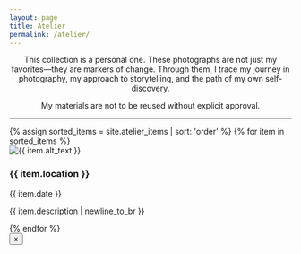```yaml
---
layout: page
title: Atelier
permalink: /atelier/
---
```


<section class="cv-section">
    <p style="text-align: center;">
        This collection is a personal one. These photographs are not just my favorites—they are markers of change. Through them, I trace my journey in photography, my approach to storytelling, and the path of my own self-discovery.
    </p>
  <p style="text-align: center;">My materials are not to be reused without explicit approval.</p>
  </section>

<hr class="paragraph-divider">

<!-- Start of the gallery -->
<div class="atelier-gallery">
    <!-- This loop now sorts the collection by the 'order' number -->
    {% assign sorted_items = site.atelier_items | sort: 'order' %}
    {% for item in sorted_items %}
    <div class="atelier-item">
        <img src="{{ item.image_path | relative_url }}" alt="{{ item.alt_text }}" loading="lazy">
        <div class="atelier-item__caption">
            <h3>{{ item.location }}</h3>
            <p class="caption-meta">{{ item.date }}</p>
            <p>{{ item.description | newline_to_br }}</p>
        </div>
    </div>
    {% endfor %}
</div>

<!-- This entire block for the hidden modal goes at the end of the file -->
<div class="atelier-modal-overlay">
    <div class="atelier-modal">
        <button class="atelier-modal__close" aria-label="Close modal">&times;</button>
        <div class="atelier-modal__content">
            <div class="atelier-modal__image">
                <!-- The clicked image will be placed here by JavaScript -->
            </div>
            <div class="atelier-modal__text">
                <!-- The descriptive paragraph will be placed here by JavaScript -->
            </div>
        </div>
    </div>
</div>

